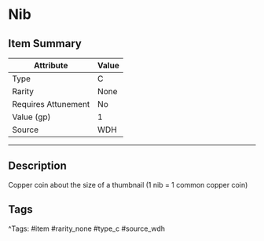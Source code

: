 # Nib

## Item Summary

| Attribute            | Value                        |
|----------------------|------------------------------|
| Type                 | C |
| Rarity               | None             |
| Requires Attunement  | No                |
| Value (gp)           | 1    |
| Source               | WDH |

---

## Description

Copper coin about the size of a thumbnail (1 nib = 1 common copper coin)

## Tags

^Tags: #item #rarity_none #type_c #source_wdh